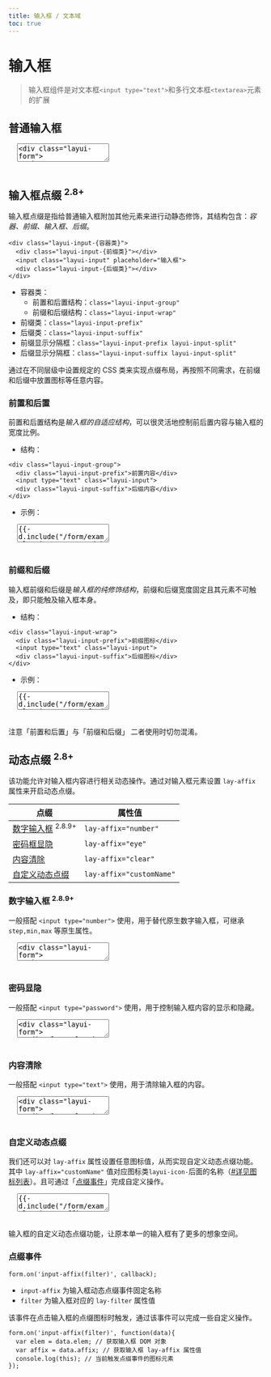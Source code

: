 ```yaml
---
title: 输入框 / 文本域
toc: true
---
```

 
# 输入框

> 输入框组件是对文本框`<input type="text">`和多行文本框`<textarea>`元素的扩展


<h2 id="text" lay-toc="">普通输入框</h2>

<pre class="layui-code" lay-options="{preview: true, layout: ['preview', 'code'], tools: ['full'], done: function(obj){
  obj.render();
}}">
  <textarea>
<div class="layui-form">
  <input type="text" name="" placeholder="文本框" class="layui-input">
  <hr class="ws-space-16">
  &lt;textarea name="" placeholder="多行文本框" class="layui-textarea"&gt;&lt;/textarea&gt;
</div>
  </textarea>
</pre>


<h2 id="wrap" lay-toc="{hot: true}">输入框点缀 <sup>2.8+</sup></h2>

输入框点缀是指给普通输入框附加其他元素来进行动静态修饰，其结构包含：*容器、前缀、输入框、后缀*。

```
<div class="layui-input-{容器类}">
  <div class="layui-input-{前缀类}"></div>
  <input class="layui-input" placeholder="输入框">
  <div class="layui-input-{后缀类}"></div>
</div>
```

- 容器类：
  - 前置和后置结构：`class="layui-input-group"`
  - 前缀和后缀结构：`class="layui-input-wrap"`
- 前缀类：`class="layui-input-prefix"`
- 后缀类：`class="layui-input-suffix"`
- 前缀显示分隔框：`class="layui-input-prefix layui-input-split"`
- 后缀显示分隔框：`class="layui-input-suffix layui-input-split"`

通过在不同层级中设置规定的 CSS 类来实现点缀布局，再按照不同需求，在前缀和后缀中放置图标等任意内容。


<h3 id="group" lay-toc="{level: 2}" class="ws-bold">前置和后置</h3>

前置和后置结构是*输入框的自适应结构*，可以很灵活地控制前后置内容与输入框的宽度比例。

- 结构：

```
<div class="layui-input-group">
  <div class="layui-input-prefix">前置内容</div>
  <input type="text" class="layui-input">
  <div class="layui-input-suffix">后缀内容</div>
</div>
```

- 示例：

<pre class="layui-code" lay-options="{preview: true, codeStyle: 'height: 508px;', layout: ['preview', 'code'], tools: ['full'], done: function(obj){
  obj.render();
}}">
  <textarea>
{{- d.include("/form/examples/input.group.md") }} 
  </textarea>
</pre>


<h3 id="pre-suf" lay-toc="{level: 2}" class="ws-bold">前缀和后缀</h3>

输入框前缀和后缀是*输入框的纯修饰结构*，前缀和后缀宽度固定且其元素不可触及，即只能触及输入框本身。 

- 结构：

```
<div class="layui-input-wrap">
  <div class="layui-input-prefix">前缀图标</div>
  <input type="text" class="layui-input">
  <div class="layui-input-suffix">后缀图标</div>
</div>
```

- 示例：

<pre class="layui-code" lay-options="{preview: true, codeStyle: 'height: 508px;',layout: ['preview', 'code'], tools: ['full'], done: function(obj){
  obj.render();
}}">
  <textarea>
{{- d.include("/form/examples/input.pre.suf.md") }} 
  </textarea>
</pre>

注意「前置和后置」与「前缀和后缀」 二者使用时切勿混淆。


<h2 id="affix" lay-toc="{hot: true}">动态点缀 <sup>2.8+</sup></h2>

该功能允许对输入框内容进行相关动态操作。通过对输入框元素设置 `lay-affix` 属性来开启动态点缀。

| 点缀 | 属性值 |
| --- | --- |
| [数字输入框](#affix-number) <sup>2.8.9+</sup> | `lay-affix="number"` |
| [密码框显隐](#affix-eye) | `lay-affix="eye"` |
| [内容清除](#affix-clear) | `lay-affix="clear"` |
| [自定义动态点缀](#affix-custom) | `lay-affix="customName"` |


<h3 id="affix-number" lay-toc="{level: 2, hot: true}" class="ws-bold">
  数字输入框 <sup>2.8.9+</sup>
</h3>

一般搭配 `<input type="number">` 使用，用于替代原生数字输入框，可继承 `step,min,max` 等原生属性。

<pre class="layui-code" lay-options="{preview: true, layout: ['preview', 'code'], done: function(obj){
  obj.render();
}}">
  <textarea>
<div class="layui-form">
  <input type="number" lay-affix="number" placeholder="" value="0" class="layui-input">
  <hr class="ws-space-16">
  <div class="layui-row layui-col-space16">
    <div class="layui-col-xs6">
      <input type="number" lay-affix="number" placeholder="设置 step 为 0.01" step="0.01" class="layui-input">
    </div>
    <div class="layui-col-xs6">
      <input type="number" lay-affix="number" placeholder="设置 step,min,max" step="10" min="0" max="100" class="layui-input">
    </div>
     <div class="layui-col-xs12">
      <input type="number" lay-affix="number" disabled placeholder="禁用状态" value="0" class="layui-input">
     </div>
  </div>
</div> 

<!-- import layui -->
  </textarea>
</pre>


<h3 id="affix-eye" lay-toc="{level: 2}" class="ws-bold">密码显隐</h3>

一般搭配 `<input type="password">` 使用，用于控制输入框内容的显示和隐藏。

<pre class="layui-code" lay-options="{preview: true, layout: ['preview', 'code'], done: function(obj){
  obj.render();
}}">
  <textarea>
<div class="layui-form">
  <div class="layui-input-wrap">
    <input type="password" lay-affix="eye" placeholder="请输入" class="layui-input">
  </div>
</div> 

<!-- import layui -->
  </textarea>
</pre>

<h3 id="affix-clear" lay-toc="{level: 2}" class="ws-bold">内容清除</h3>

一般搭配 `<input type="text">` 使用，用于清除输入框的内容。

<pre class="layui-code" lay-options="{preview: true, layout: ['preview', 'code'], done: function(obj){
  obj.render();
}}">
  <textarea>
<div class="layui-form">
  <div class="layui-input-wrap">
    <input type="text" lay-affix="clear" placeholder="请输入" class="layui-input">
  </div>
  <hr class="ws-space-16">
  <div class="layui-input-wrap">
    <input type="text" value="默认有值状态" lay-affix="clear" class="layui-input">
  </div>
  <hr class="ws-space-16">
  <div class="layui-input-wrap">
    <input type="text" value="禁用状态时" lay-affix="clear" disabled class="layui-input">
  </div>
  <hr class="ws-space-16">
  <div class="layui-input-wrap">
    <input type="text" value="只读状态时" lay-affix="clear" readonly class="layui-input">
  </div>
</div>

<!-- import layui -->
  </textarea>
</pre>

<h3 id="affix-custom" lay-toc="{level: 2}" class="ws-bold">自定义动态点缀</h3>

我们还可以对 `lay-affix` 属性设置任意图标值，从而实现自定义动态点缀功能。 其中 `lay-affix="customName"` 值对应图标类`layui-icon-`后面的名称（[#详见图标列表](../icon/#list)）。且可通过「[点缀事件](#affix-event)」完成自定义操作。

<pre class="layui-code" lay-options="{preview: true, layout: ['preview', 'code'], done: function(obj){
  obj.render();
}}">
  <textarea>
{{- d.include("/form/examples/input.affix.custom.md") }} 
  </textarea>
</pre>

输入框的自定义动态点缀功能，让原本单一的输入框有了更多的想象空间。


<h3 id="on" lay-toc="{level: 2}" class="ws-bold">点缀事件</h3>

`form.on('input-affix(filter)', callback);`

- `input-affix` 为输入框动态点缀事件固定名称
- `filter` 为输入框对应的 `lay-filter` 属性值

该事件在点击输入框的点缀图标时触发，通过该事件可以完成一些自定义操作。

```
form.on('input-affix(filter)', function(data){
  var elem = data.elem; // 获取输入框 DOM 对象
  var affix = data.affix; // 获取输入框 lay-affix 属性值
  console.log(this); // 当前触发点缀事件的图标元素
});
```




